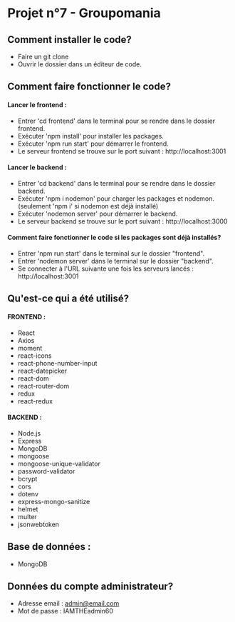# Projet n°7 - Groupomania

## Comment installer le code?
   * Faire un git clone
   * Ouvrir le dossier dans un éditeur de code.

## Comment faire fonctionner le code?
#### Lancer le frontend :
* Entrer 'cd frontend' dans le terminal pour se rendre dans le dossier frontend.
* Exécuter 'npm install' pour installer les packages.
* Exécuter 'npm run start' pour démarrer le frontend.
* Le serveur frontend se trouve sur le port suivant : http://localhost:3001

#### Lancer le backend :
* Entrer 'cd backend' dans le terminal pour se rendre dans le dossier backend.
* Exécuter 'npm i nodemon' pour charger les packages et nodemon. (seulement 'npm i' si nodemon est déjà installé)
* Exécuter 'nodemon server' pour démarrer le backend.
* Le serveur backend se trouve sur le port suivant : http://localhost:3000

#### Comment faire fonctionner le code si les packages sont déjà installés?
* Entrer 'npm run start' dans le terminal sur le dossier "frontend".
* Entrer 'nodemon server' dans le terminal sur le dossier "backend".
* Se connecter à l'URL suivante une fois les serveurs lancés : http://localhost:3001

## Qu'est-ce qui a été utilisé?
#### FRONTEND :
- React
- Axios
- moment
- react-icons
- react-phone-number-input
- react-datepicker
- react-dom
- react-router-dom
- redux
- react-redux

#### BACKEND :
- Node.js
- Express
- MongoDB
- mongoose
- mongoose-unique-validator
- password-validator
- bcrypt
- cors
- dotenv
- express-mongo-sanitize
- helmet
- multer
- jsonwebtoken

## Base de données :
  - MongoDB

## Données du compte administrateur?
* Adresse email : admin@email.com
* Mot de passe : IAMTHEadmin60
